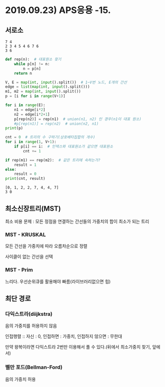 # 2019.09.23) APS응용 -15.

## 서로소

```
7 4
2 3 4 5 4 6 7 6
3 6
```

```python
def rep(n):  # 대표원소 찾기
    while p[n] != n:
        n = p[n]
    return n

V, E = map(int, input().split())  # 1~V번 노드, E개의 간선
edge = list(map(int, input().split()))
m1, m2 = map(int, input().split())
p = [i for i in range(V+1)]

for i in range(E):
    n1 = edge[i*2]
    n2 = edge[i*2+1]
    p[rep(n2)] = rep(n1)  # union(n1, n2) 인 경우(n1이 대표 원소)
    #p[rep(n1)] = rep(n2)  # union(n2, n1)
print(p)

cnt = 0  # 트리의 수 구하기(상호배타집합의 개수)
for i in range(1, V+1):
    if p[i] == i:  # 인덱스와 대표원소가 같으면 대표원소
        cnt += 1

if rep(m1) == rep(m2):  # 같은 트리에 속하는가?
    result = 1
else:
    result = 0
print(cnt, result)
```

```
[0, 1, 2, 2, 7, 4, 4, 7]
3 0
```





## 최소신장트리(MST)

최소 비용 문제 : 모든 정점을 연결하는 간선들의 가중치의 합이 최소가 되는 트리



### MST - KRUSKAL

모든 간선을 가중치에 따라 오름차순으로 정렬

사이클이 없는 간선을 선택



### MST - Prim

느리다. 우선순위큐를 활용해야 빠름(라이브러리없으면 힙)





## 최단 경로

### 다익스트라(diijkstra)

음의 가중치를 허용하지 않음

인접행렬 :: 자신 : 0, 인접하면 : 가중치, 인접하지 않으면 : 무한대

만약 왕복이라면 다익스트라 2번만 이용해서 풀 수 있다.(뒤에서 최소가중치 찾기, 앞에서)





### 벨만 포드(Bellman-Ford)

음의 가중치 허용